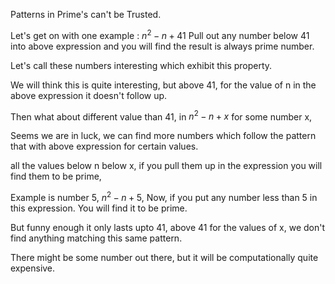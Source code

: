 Patterns in Prime's can't be Trusted. 

Let's get on with one example : $n^2 - n + 41$ 
Pull out any number below 41 into above expression and you will find the result is always prime number. 

Let's call these numbers interesting which exhibit this property. 

We will think this is quite interesting, but above 41, for the value of n in the above expression it doesn't follow up.

Then what about different value than 41, in $n^2 - n + x$ 
for some number x,

Seems we are in luck, we can find more numbers which follow the pattern that with above expression for certain values.

all the values below n below x, if you pull them up in the expression you will find them to be prime, 

Example is number 5, $n^2 - n + 5$, 
Now, if you put any number less than 5 in this expression. You will find it to be prime. 


But funny enough it only lasts upto 41, above 41 for the values of x, we don't find anything matching this same pattern.

There might be some number out there, but it will be computationally quite expensive.

